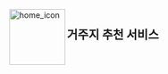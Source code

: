 <div style="display: flex; align-items: left; top=-1">
    <img src="https://github.com/user-attachments/assets/f521acdb-4507-4aee-8abd-ac88f80318bb" alt="home_icon" width="100" height="100" align='left'>
    <h2>거주지 추천 서비스</h2>
</div>
